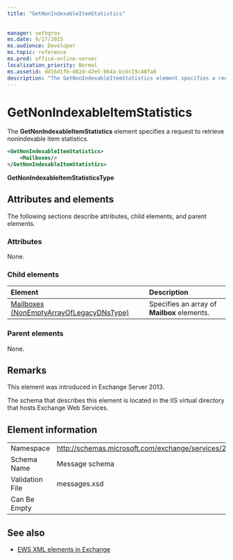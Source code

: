 ```yaml
---
title: "GetNonIndexableItemStatistics"
 
 
manager: sethgros
ms.date: 9/17/2015
ms.audience: Developer
ms.topic: reference
ms.prod: office-online-server
localization_priority: Normal
ms.assetid: dd16d1fb-d82d-42e5-b64a-bc6c19c48fa8
description: "The GetNonIndexableItemStatistics element specifies a request to retrieve nonindexable item statistics."
---
```


# GetNonIndexableItemStatistics

The **GetNonIndexableItemStatistics** element specifies a request to retrieve nonindexable item statistics. 
  
```XML
<GetNonIndexableItemStatistics>
    <Mailboxes/>
</GetNonIndexableItemStatistics>
```

 **GetNonIndexableItemStatisticsType**
## Attributes and elements

The following sections describe attributes, child elements, and parent elements.
  
### Attributes

None.
  
### Child elements

|**Element**|**Description**|
|:-----|:-----|
|[Mailboxes (NonEmptyArrayOfLegacyDNsType)](mailboxes-nonemptyarrayoflegacydnstype.md) <br/> |Specifies an array of **Mailbox** elements.  <br/> |
   
### Parent elements

None.
  
## Remarks

This element was introduced in Exchange Server 2013.
  
The schema that describes this element is located in the IIS virtual directory that hosts Exchange Web Services.
  
## Element information

|||
|:-----|:-----|
|Namespace  <br/> |http://schemas.microsoft.com/exchange/services/2006/messages  <br/> |
|Schema Name  <br/> |Message schema  <br/> |
|Validation File  <br/> |messages.xsd  <br/> |
|Can Be Empty  <br/> ||
   
## See also



- [EWS XML elements in Exchange](ews-xml-elements-in-exchange.md)

